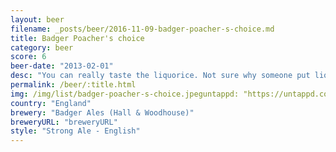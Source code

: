 ```yaml
---
layout: beer
filename: _posts/beer/2016-11-09-badger-poacher-s-choice.md
title: Badger Poacher's choice
category: beer
score: 6
beer-date: "2013-02-01"
desc: "You can really taste the liquorice. Not sure why someone put liquorice in beer"
permalink: /beer/:title.html
img: /img/list/badger-poacher-s-choice.jpeguntappd: "https://untappd.com/b/badger-ales--hall---woodhouse--poachers-choice/13035"
country: "England"
brewery: "Badger Ales (Hall & Woodhouse)"
breweryURL: "breweryURL"
style: "Strong Ale - English"
---
```

